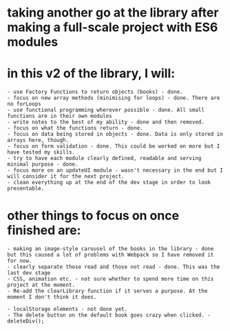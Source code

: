 # taking another go at the library after making a full-scale project with ES6 modules

# in this v2 of the library, I will:

    - use Factory Functions to return objects (books) - done.
    - focus on new array methods (minimising for loops) - done. There are no forLoops
    - use functional programming wherever possible - done. All small functions are in their own modules
    - write notes to the best of my ability - done and then removed.
    - focus on what the functions return - done.
    - focus on data being stored in objects - done. Data is only stored in arrays here, though.
    - focus on form validation - done. This could be worked on more but I have tested my skills.
    - try to have each module clearly defined, readable and serving minimal purpose - done.
    - focus more on an updateUI module - wasn't necessary in the end but I will consider it for the next project.
    - clean everything up at the end of the dev stage in order to look presentable.

# other things to focus on once finished are:

    - making an image-style carousel of the books in the library - done but this caused a lot of problems with Webpack so I have removed it for now.
    - clearly separate those read and those not read - done. This was the last dev stage
    - CSS, animation etc. - not sure whether to spend more time on this project at the moment.
    - Re-add the clearLibrary function if it serves a purpose. At the moment I don't think it does.

    - localStorage elements - not done yet.
    - The delete button on the default book goes crazy when clicked. - deleteDiv();
